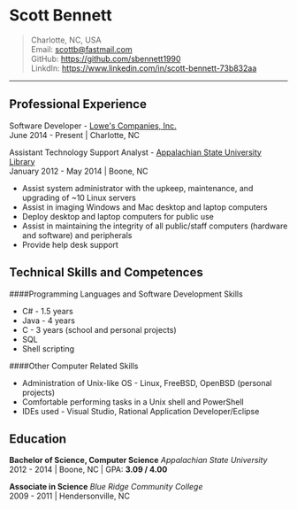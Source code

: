 Scott Bennett
=============
> Charlotte, NC, USA  
> Email: scottb@fastmail.com  
> GitHub: https://github.com/sbennett1990  
> LinkdIn: https://www.linkedin.com/in/scott-bennett-73b832aa  
____________

Professional Experience
-----------------------

Software Developer - [Lowe's Companies, Inc.](http://www.lowes.com/)  
June 2014 - Present | Charlotte, NC

Assistant Technology Support Analyst - [Appalachian State University Library](http://library.appstate.edu/)  
January 2012 - May 2014 | Boone, NC  

-   Assist system administrator with the upkeep, maintenance, and upgrading of ~10 Linux servers
-   Assist in imaging Windows and Mac desktop and laptop computers
-   Deploy desktop and laptop computers for public use
-   Assist in maintaining the integrity of all public/staff computers (hardware and software) and peripherals
-   Provide help desk support

Technical Skills and Competences
--------------------------------

####Programming Languages and Software Development Skills  
-   C# - 1.5 years
-   Java - 4 years
-   C - 3 years (school and personal projects)
-   SQL
-   Shell scripting

####Other Computer Related Skills  
-   Administration of Unix-like OS - Linux, FreeBSD, OpenBSD (personal projects)
-   Comfortable performing tasks in a Unix shell and PowerShell 
-   IDEs used - Visual Studio, Rational Application Developer/Eclipse

Education
---------
**Bachelor of Science, Computer Science** _Appalachian State University_  
2012 - 2014 | Boone, NC | GPA: **3.09 / 4.00**  

**Associate in Science** _Blue Ridge Community College_  
2009 - 2011 | Hendersonville, NC  
